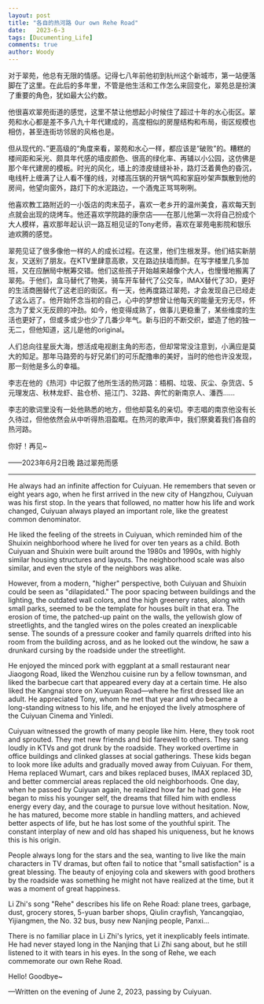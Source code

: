 ```yaml
---
layout: post
title: "各自的热河路 Our own Rehe Road"
date:   2023-6-3
tags: [Ducumenting_Life]
comments: true
author: Woody
---
```


对于翠苑，他总有无限的情感。记得七八年前他初到杭州这个新城市，第一站便落脚在了这里。在此后的多年里，不管是他生活和工作怎么来回变化，翠苑总是扮演了重要的角色，犹如最大公约数。

他很喜欢翠苑街道的感觉，这里不禁让他想起小时候住了超过十年的水心街区。翠苑和水心都是差不多八九十年代建成的，高度相似的房屋结构和布局，街区规模也相仿，甚至连街坊邻居的风格也是。

但从现代的、”更高级的“角度来看，翠苑和水心一样，都应该是“破败”的。糟糕的楼间距和采光、颇具年代感的墙皮颜色、很高的绿化率、再辅以小公园，这仿佛是那个年代建房的模板。时光的风化，墙上的漆皮缝缝补补，路灯泛着黄色的昏沉，电线杆上缠满了让人看不懂的线，对楼高压锅的开锅气鸣和家庭吵架声飘散到他的房间，他望向窗外，路灯下的水泥路边，一个酒鬼正骂骂咧咧。

他喜欢教工路附近的一小饭店的肉末茄子，喜欢一老乡开的温州美食，喜欢每天到点就会出现的烧烤车。他还喜欢学院路的康奈店——在那儿他第一次将自己扮成个大人模样，喜欢那年起认识一路互相见证的Tony老师，喜欢在翠苑电影院和银乐迪欢腾的感觉。

翠苑见证了很多像他一样的人的成长过程。在这里，他们生根发芽。他们结实新朋友，又送别了朋友。在KTV里肆意高歌，又在路边扶墙而醉。在写字楼里几多加班，又在应酬局中觥筹交错。他们这些孩子开始越来越像个大人，也慢慢地搬离了翠苑。于他们，盒马替代了物美，骑车开车替代了公交车，IMAX替代了3D，更好的生活商圈替代了这老旧的街区。有一天，他再度路过翠苑，才会发现自己已经走了这么远了。他开始怀念当初的自己，心中的梦想曾让他每天的能量无穷无尽，怀念为了爱义无反顾的冲劲。如今，他变得成熟了，做事儿更稳重了，某些维度的生活也更好了，但或多或少也少了几番少年气。新与旧的不断交织，塑造了他的独一无二，但他知道，这儿是他的original。

人们总向往星辰大海，想活成电视剧主角的形态，但却常常没注意到，小满应是莫大的知足。那年马路旁的与好兄弟们的可乐配撸串的美好，当时的他也许没发现，那一刻他是多么的幸福。

李志在他的《热河》中记叙了他所生活的热河路：梧桐、垃圾、灰尘、杂货店、5元理发店、秋林龙虾、盐仓桥、挹江门、32路、奔忙的新南京人、潘西…… 

李志的歌词里没有一处他熟悉的地方，但他却莫名的亲切。李志唱的南京他没有长久待过，但他依然会从中听得热泪盈眶。在热河的歌声中，我们祭奠着我们各自的热河路。

你好！再见~

——2023年6月2日晚 路过翠苑而感

---

He always had an infinite affection for Cuiyuan. He remembers that seven or eight years ago, when he first arrived in the new city of Hangzhou, Cuiyuan was his first stop. In the years that followed, no matter how his life and work changed, Cuiyuan always played an important role, like the greatest common denominator.

He liked the feeling of the streets in Cuiyuan, which reminded him of the Shuixin neighborhood where he lived for over ten years as a child. Both Cuiyuan and Shuixin were built around the 1980s and 1990s, with highly similar housing structures and layouts. The neighborhood scale was also similar, and even the style of the neighbors was alike.

However, from a modern, "higher" perspective, both Cuiyuan and Shuixin could be seen as "dilapidated." The poor spacing between buildings and the lighting, the outdated wall colors, and the high greenery rates, along with small parks, seemed to be the template for houses built in that era. The erosion of time, the patched-up paint on the walls, the yellowish glow of streetlights, and the tangled wires on the poles created an inexplicable sense. The sounds of a pressure cooker and family quarrels drifted into his room from the building across, and as he looked out the window, he saw a drunkard cursing by the roadside under the streetlight.

He enjoyed the minced pork with eggplant at a small restaurant near Jiaogong Road, liked the Wenzhou cuisine run by a fellow townsman, and liked the barbecue cart that appeared every day at a certain time. He also liked the Kangnai store on Xueyuan Road—where he first dressed like an adult. He appreciated Tony, whom he met that year and who became a long-standing witness to his life, and he enjoyed the lively atmosphere of the Cuiyuan Cinema and Yinledi.

Cuiyuan witnessed the growth of many people like him. Here, they took root and sprouted. They met new friends and bid farewell to others. They sang loudly in KTVs and got drunk by the roadside. They worked overtime in office buildings and clinked glasses at social gatherings. These kids began to look more like adults and gradually moved away from Cuiyuan. For them, Hema replaced Wumart, cars and bikes replaced buses, IMAX replaced 3D, and better commercial areas replaced the old neighborhoods. One day, when he passed by Cuiyuan again, he realized how far he had gone. He began to miss his younger self, the dreams that filled him with endless energy every day, and the courage to pursue love without hesitation. Now, he has matured, become more stable in handling matters, and achieved better aspects of life, but he has lost some of the youthful spirit. The constant interplay of new and old has shaped his uniqueness, but he knows this is his origin.

People always long for the stars and the sea, wanting to live like the main characters in TV dramas, but often fail to notice that "small satisfaction" is a great blessing. The beauty of enjoying cola and skewers with good brothers by the roadside was something he might not have realized at the time, but it was a moment of great happiness.

Li Zhi's song "Rehe" describes his life on Rehe Road: plane trees, garbage, dust, grocery stores, 5-yuan barber shops, Qiulin crayfish, Yancangqiao, Yijiangmen, the No. 32 bus, busy new Nanjing people, Panxi...

There is no familiar place in Li Zhi's lyrics, yet it inexplicably feels intimate. He had never stayed long in the Nanjing that Li Zhi sang about, but he still listened to it with tears in his eyes. In the song of Rehe, we each commemorate our own Rehe Road.

Hello! Goodbye~

—Written on the evening of June 2, 2023, passing by Cuiyuan.
